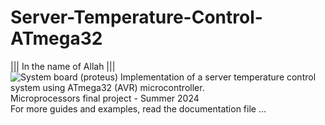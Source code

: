 # Server-Temperature-Control-ATmega32 
||| In the name of Allah |||</br>
![System board (proteus)](https://github.com/user-attachments/assets/ae1eeb91-701d-4d43-a2e4-07f00f3e4659)
Implementation of a server temperature control system using ATmega32 (AVR) microcontroller.</br > 
Microprocessors final project - Summer 2024</br > 
For more guides and examples, read the documentation file ...
